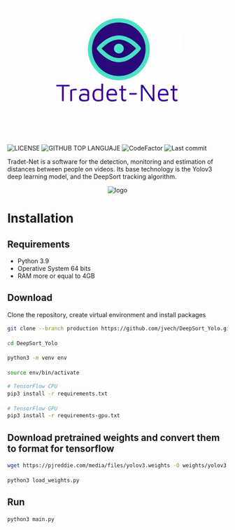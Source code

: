  <p align="center">
  <img  <img src="data/empty.jpeg" alt="logo" width="300"/>
</p> 


  
![LICENSE](https://img.shields.io/github/license/jmvalenciae/DeepSort_Yolo)
![GITHUB TOP LANGUAJE](https://img.shields.io/github/languages/top/jmvalenciae/DeepSort_Yolo)
![CodeFactor](https://img.shields.io/codefactor/grade/github/jmvalenciae/DeepSort_Yolo/master)
![Last commit](https://img.shields.io/github/last-commit/jmvalenciae/DeepSort_Yolo)

Tradet-Net is a software for the detection, monitoring and estimation of distances between people on videos. Its base technology is the Yolov3 deep learning model, and the DeepSort tracking algorithm.

<p align="center">
  <img  <img src="https://user-images.githubusercontent.com/50622777/118022500-0b03f200-b322-11eb-8480-1d5800b0a0fa.gif" alt="logo" width="600"/>
</p> 




# Installation

## Requirements

* Python 3.9
* Operative System 64 bits
* RAM more or equal to 4GB


## Download 

Clone the repository, create virtual environment and install packages

```bash
git clone --branch production https://github.com/jvech/DeepSort_Yolo.git

cd DeepSort_Yolo

python3 -m venv env

source env/bin/activate
```

```bash
# TensorFlow CPU
pip3 install -r requirements.txt

# TensorFlow GPU
pip3 install -r requirements-gpu.txt
```

## Download pretrained weights and convert them to format for tensorflow

```bash
wget https://pjreddie.com/media/files/yolov3.weights -O weights/yolov3.weights

python3 load_weights.py
```

## Run 

```bash
python3 main.py
```







